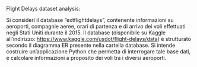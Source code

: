 Flight Delays dataset analysis:

Si consideri il database “extflightdelays”, contenente informazioni su aeroporti, compagnie aeree, orari di partenza e
di arrivo dei voli effettuati negli Stati Uniti durante il 2015. Il database (disponibile su Kaggle all’indirizzo:
https://www.kaggle.com/usdot/flight-delays/data) è strutturato secondo il diagramma ER presente nella cartella database.
Si intende costruire un’applicazione Python che permetta di interrogare tale base dati, e calcolare informazioni a
proposito dei voli tra i diversi aeroporti.
